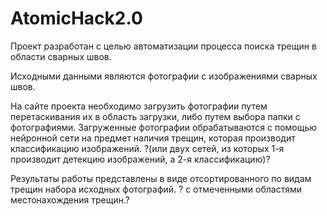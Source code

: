 # AtomicHack2.0

Проект разработан с целью автоматизации процесса поиска трещин в области сварных швов.

Исходными данными являются фотографии с изображениями сварных швов.

На сайте проекта необходимо загрузить фотографии путем перетаскивания их в область загрузки, либо  путем выбора папки с фотографиями.
Загруженные фотографии обрабатываются с помощью нейронной сети на предмет наличия трещин, которая производит классификацию изображений.
?(или двух сетей, из которых 1-я производит детекцию изображений, а 2-я классификацию)?

Результаты работы представлены в виде отсортированного по видам трещин набора исходных фотографий.
? с отмеченными областями местонахождения трещин.?